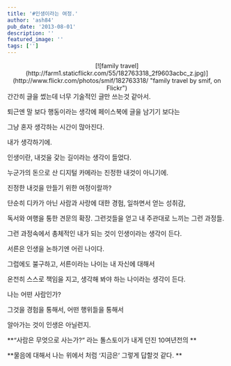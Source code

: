```yaml
---
title: '#인생이라는 여정.'
author: 'ash84'
pub_date: '2013-08-01'
description: ''
featured_image: ''
tags: ['']
---
```



<center>  
[![family travel](http://farm1.staticflickr.com/55/182763318_2f9603acbc_z.jpg)](http://www.flickr.com/photos/smif/182763318/ "family travel by smif, on Flickr")  
</center>  
<span style="font-size: 11pt;">간간히 글을 썼는데 너무 기술적인 글만 쓰는것 같아서. </span>

<span style="font-size: 11pt;">퇴근엔 말 보다 행동이라는 생각에 페이스북에 글을 남기기 보다는</span>

<span style="font-size: 11pt;">그냥 혼자 생각하는 시간이 많아진다. </span>

<span style="font-size: 11pt;">내가 생각하기에. </span>

<span style="font-size: 11pt;">인생이란, 내것을 갖는 길이라는 생각이 들었다. </span>

<span style="font-size: 11pt;">누군가의 돈으로 산 디지털 카메라는 진정한 내것이 아니기에. </span>

<span style="font-size: 11pt;">진정한 내것을 만들기 위한 여정이랄까? </span>

<span style="font-size: 11pt;">단순히 디카가 아닌 사람과 사랑에 대한 경험, 일하면서 얻는 성취감, </span>

<span style="font-size: 11pt;">독서와 여행을 통한 견문의 확장. 그런것들을 얻고 내 주관대로 느끼는 그런 과정들. </span>

<span style="font-size: 11pt;">그런 과정속에서 총체적인 내가 되는 것이 인생이라는 생각이 든다. </span>

<span style="font-size: 11pt;">서른은 인생을 논하기엔 어린 나이다. </span>

<span style="font-size: 11pt;">그럼에도 불구하고, 서른이라는 나이는 내 자신에 대해서 </span>

<span style="font-size: 11pt;">온전히 스스로 책임을 지고, 생각해 봐야 하는 나이라는 생각이 든다. </span>

<span style="font-size: 11pt;">나는 어떤 사람인가? </span>

<span style="font-size: 11pt;">그것을 경험을 통해서, 어떤 행위들을 통해서 </span>

<span style="font-size: 11pt;">알아가는 것이 인생은 아닐런지.</span>

<span style="font-size: 11pt;">**“사람은 무엇으로 사는가?” 라는 톨스토이가 내게 던진 10여년전의 **</span>

<span style="font-size: 11pt;">**물음에 대해서 나는 위에서 처럼 ‘지금은’ 그렇게 답할것 같다. **</span>



